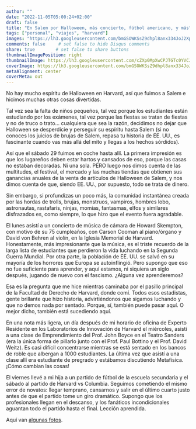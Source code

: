 ```yaml
---
author: ""
date: "2022-11-05T05:00:24+02:00"
draft: false
title: "En Salem por Halloween, más concierto, fútbol americano, y más"
tags: ["personal", "viajes", "harvard"]
images: "https://lh3.googleusercontent.com/bmGSOWKSsZ9dhpl8anx334JoJ2XpAma67rraw34DLrxsE8dlsHwdJ6AEA-O0xc7PaWG8huuGov5XNA2uy9z6ZJvQ7O0cFCPY1tPiDQo_mocBQOSsD0iv3kTOYzkCLPKs2m6rLuzWHWU=w2400"
comments: false     # set false to hide Disqus comments
share: true        # set false to share buttons
thumbnailImagePosition: right
thumbnailImage: https://lh3.googleusercontent.com/cZXp0MpXwCPJTGTc0YVCJV44THeJl-vqDR8FL1jYnzrfcGk8dEgWRRUfaRIr-g_Cs-aVUEWy4QVQ8frOHr2CIibELkNKjbkoih4NXyus95N-7cb0LPsgmm7O_VISyxDtboT2lA6bYsc=w2400
coverImage: https://lh3.googleusercontent.com/bmGSOWKSsZ9dhpl8anx334JoJ2XpAma67rraw34DLrxsE8dlsHwdJ6AEA-O0xc7PaWG8huuGov5XNA2uy9z6ZJvQ7O0cFCPY1tPiDQo_mocBQOSsD0iv3kTOYzkCLPKs2m6rLuzWHWU=w2400
metaAlignment: center
coverMeta: out
---
```


No hay mucho espíritu de Halloween en Harvard, así que fuimos a Salem e hicimos muchas otras cosas divertidas.

<!--more-->

Tal vez sea la falta de niños pequeños, tal vez porque los estudiantes están estudiando por los exámenes, tal vez porque las fiestas se tratan de fiestas y no de truco o trato... cualquiera que sea la razón, decidimos no dejar que Halloween se desperdicie y perseguir su espíritu hasta Salem (si no conoces los juicios de brujas de Salem, repasa tu historia de EE. UU., es fascinante cuando vas más allá del mito y llegas a los hechos sórdidos).

Así que el sábado 29 fuimos en coche hasta allí. La primera impresión es que los lugareños deben estar hartos y cansados ​​de eso, porque las casas no estaban decoradas. Ni una sola. PERO luego nos dimos cuenta de las multitudes, el festival, el mercado y las muchas tiendas que obtienen sus ganancias anuales de la venta de artículos de Halloween de Salem, y nos dimos cuenta de que, siendo EE. UU., por supuesto, todo se trata de dinero.

Sin embargo, si profundizas un poco más, la comunidad instantánea creada por las hordas de trolls, brujas, monstruos, vampiros, hombres lobo, astronautas, rastafaris, ninjas, momias, fantasmas, elfos y similares disfrazados es, como siempre, lo que hizo que el evento fuera agradable.

El lunes asistí a un concierto de música de cámara de Howard Skempton, con motivo de su 75 cumpleaños, con Carson Cooman al piano/órgano y David von Behren al violín, en la Iglesia Memorial de Harvard. Honestamente, más impresionante que la música, es el triste recuerdo de la larga lista de estudiantes que perdieron la vida luchando en la Segunda Guerra Mundial. Por otra parte, la población de EE. UU. se salvó en su mayoría de los horrores que Europa se autoinflingió. Pero supongo que eso no fue suficiente para aprender, y aquí estamos, ni siquiera un siglo después, jugando de nuevo con el fascismo. ¿Alguna vez aprenderemos?

Esa es la pregunta que me hice mientras caminaba por el pasillo principal de la Facultad de Derecho de Harvard, donde comí. Todos esos estadistas, gente brillante que hizo historia, advirtiéndonos que sigamos luchando y que no demos nada por sentado. Porque, sí, también puede pasar aquí. O mejor dicho, también está sucediendo aquí.

En una nota más ligera, un día después de mi horario de oficina de Experto Residente en los Laboratorios de Innovación de Harvard el miércoles, asistí a una clase de Emprendimiento del Prof. John Boyce en el Teatro Sanders (era la única forma de pillarlo junto con el Prof. Paul Bottino y el Prof. David Weitz). Es casi difícil concentrarse mientras se está sentado en los bancos de roble que albergan a 1000 estudiantes. La última vez que asistí a una clase allí era estudiante de pregrado y estábamos discutiendo Metafísica. ¡Cómo cambian las cosas!

El viernes llevé a mi hija a un partido de fútbol de la escuela secundaria y el sábado al partido de Harvard vs Columbia. Seguimos cometiendo el mismo error de novatos: llegar temprano, cansarnos y salir en el último cuarto justo antes de que el partido tome un giro dramático. Supongo que los profesionales llegan en el descanso, y los fanáticos incondicionales aguantan todo el partido hasta el final. Lección aprendida.

Aquí van [algunas fotos](https://photos.app.goo.gl/YVVTmYpxgQHDVhzi7).